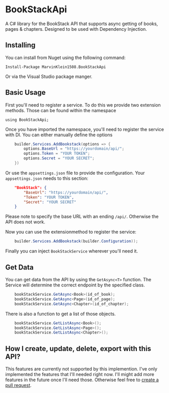 # BookStackApi

A C# library for the BookStack API that supports async getting of books, pages & chapters. Designed to be used with Dependency Injection.

## Installing
You can install from Nuget using the following command:

`Install-Package MarvinKlein1508.BookStackApi`

Or via the Visual Studio package manger.

## Basic Usage

First you'll need to register a service. To do this we provide two extension methods. Those can be found within the namespace

    using BookStackApi;

Once you have imported the namespace, you'll need to register the service with DI. You can either manually define the options

```csharp
    builder.Services.AddBookstack(options => {
        options.BaseUrl = "https://yourdomain/api/";
        options.Token = "YOUR TOKEN";
        options.Secret = "YOUR SECRET";
    })
```
Or use the `appsettings.json` file to provide the configuration. Your `appsettings.json` needs to this section:
```json
    "BookStack": {
        "BaseUrl": "https://yourdomain/api/",
        "Token": "YOUR TOKEN",
        "Secret": "YOUR SECRET"
    }
```

Please note to specify the base URL with an ending `/api/`. Otherwise the API does not work.

Now you can use the extensionmethod to register the service:
```csharp
    builder.Services.AddBookstack(builder.Configuration));
```

Finally you can inject `BookStackService` wherever you'll need it.

## Get Data
You can get data from the API by using the `GetAsync<T>` function. The Service will determine the correct endpoint by the specified class.
```csharp
    bookStackService.GetAsync<Book>(id_of_book);
    bookStackService.GetAsync<Page>(id_of_page);
    bookStackService.GetAsync<Chapter>(id_of_chapter);
```

There is also a function to get a list of those objects.
```csharp
    bookStackService.GetListAsync<Book>();
    bookStackService.GetListAsync<Page>();
    bookStackService.GetListAsync<Chapter>();
```

## How I create, update, delete, export with this API?
This features are currently not supported by this implemention. I've only implemented the features that I'll needed right now. I'll might add more features in the future once I'll need those. Otherwise feel free to [create a pull request](https://github.com/MarvinKlein1508/BookStackApi/pulls).





